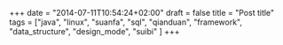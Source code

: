 +++
date = "2014-07-11T10:54:24+02:00"
draft = false
title = "Post title"
tags = ["java",
"linux",
"suanfa",
"sql",
"qianduan",
"framework",
"data_structure",
"design_mode",
"suibi"
]
+++
